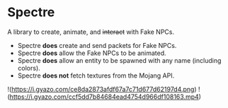# Spectre
A library to create, animate, and ~~interact~~ with Fake NPCs.

* Spectre **does** create and send packets for Fake NPCs.
* Spectre **does** allow the Fake NPCs to be animated.
* Spectre **does** allow an entity to be spawned with any name (including colors).
* Spectre **does not** fetch textures from the Mojang API.

!(https://i.gyazo.com/ce8da2873afdf67a7c71d677d62197d4.png)
!(https://i.gyazo.com/ccf5dd7b84684ead4754d966df108163.mp4)
